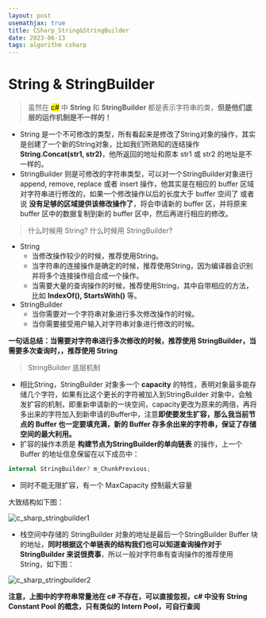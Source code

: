 ```yaml
---
layout: post
usemathjax: true
title: CSharp_String&StringBuilder
date: 2023-06-13
tags: algorithm csharp
---
```


<!-- <span style="color: blue;"> </span> -->
# String & StringBuilder 

> 虽然在 <mark>c#</mark> 中 **String** 和 **StringBuilder** 都是表示字符串的类，**但是他们底层的运作机制是不一样的！**

<!--more-->
- String 是一个不可修改的类型，所有看起来是修改了String对象的操作，其实是创建了一个新的String对象，比如我们所熟知的连结操作 **String.Concat(str1, str2)**，他所返回的地址和原本 str1 或 str2 的地址是不一样的。
- StringBuilder 则是可修改的字符串类型，可以对一个StringBuilder对象进行 append, remove, replace 或者 insert 操作，他其实是在相应的 buffer 区域对字符串进行修改的，如果一个修改操作以后的长度大于 buffer 空间了 或者说 **没有足够的区域提供该修改操作了**，将会申请新的 buffer 区，并将原来 buffer 区中的数据复制到新的 buffer 区中，然后再进行相应的修改。

> 什么时候用 String? 什么时候用 StringBuilder?

- String
  - 当修改操作较少的时候，推荐使用String。
  - 当字符串的连接操作是确定的时候，推荐使用String，因为编译器会识别并将多个连接操作组合成一个操作。
  - 当需要大量的查询操作的时候，推荐使用String，其中自带相应的方法，比如 **IndexOf(), StartsWith()** 等。
- StringBuilder
  - 当你需要对一个字符串对象进行多次修改操作的时候。
  - 当你需要接受用户输入对字符串对象进行修改的时候。

**一句话总结：当需要对字符串进行多次修改的时候，推荐使用 StringBuilder，当需要多次查询时，，推荐使用 String**

> StringBuilder 底层机制

- 相比String，StringBuilder 对象多一个 **capacity** 的特性，表明对象最多能存储几个字符，如果有比这个更长的字符被加入到StringBuilder 对象中，会触发扩容的机制，即重新申请新的一块空间，capacity更改为原来的两倍，再将多出来的字符加入到新申请的Buffer中，注意**即使要发生扩容，那么我当前节点的 Buffer 也一定要填充满，新的 Buffer 存多余出来的字符串，保证了存储空间的最大利用。**
- 扩容的操作本质是 **构建节点为StringBuilder的单向链表** 的操作，上一个 Buffer 的地址信息保留在以下成员中：

```c#
internal StringBuilder? m_ChunkPrevious;
``` 

- 同时不能无限扩容，有一个 MaxCapacity 控制最大容量

大致结构如下图：

![c_sharp_stringbuilder1]({{site.baseurl}}/assets/img/c_sharp_stringbuilder1.png)

- 栈空间中存储的 StringBuilder 对象的地址是最后一个StringBuilder Buffer 块的地址，**同时根据这个单链表的结构我们也可以知道查询操作对于 StringBuilder 来说很费事**，所以一般对字符串有查询操作的推荐使用String，如下图：
  
![c_sharp_stringbuilder2]({{site.baseurl}}/assets/img/c_sharp_stringbuilder2.png)

**注意，上图中的字符串常量池在 c# 不存在，可以直接忽视，c# 中没有 String Constant Pool 的概念，只有类似的 Intern Pool，可自行查阅**

